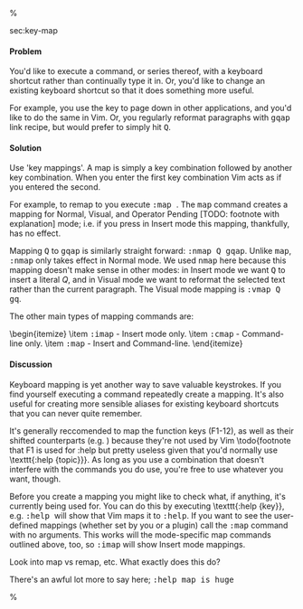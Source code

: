 %

<span class="label">sec:key-map</span>

<h4>Problem</h4>

You'd like to execute a command, or series thereof, with a keyboard shortcut
rather than continually type it in. Or, you'd like to change an existing
keyboard shortcut so that it does something more useful.

For example, you use the <tt><Space></tt> key to page down in other
applications, and you'd like to do the same in Vim. Or, you regularly reformat
paragraphs with <tt>gqap</tt> <span class="todo">link recipe</span>, but would prefer to simply
hit <tt>Q</tt>.

<h4>Solution</h4>

Use 'key mappings'. A map is simply a key combination followed by another key
combination. When you enter the first key combination Vim acts as if you
entered the second.

For example, to remap <tt><Space></tt> to <tt><PageDown></tt> you execute
<tt>:map <Space> <PageDown></tt>. The <tt>map</tt> command creates a mapping
for Normal, Visual, and Operator Pending [TODO: footnote with explanation]
mode; i.e. if you press <tt><Space></tt> in Insert mode this mapping,
thankfully, has no effect.

Mapping <tt>Q</tt> to <tt>gqap</tt> is similarly straight forward:
<tt>:nmap Q gqap</tt>. Unlike <tt>map</tt>, <tt>:nmap</tt> only takes effect
in Normal mode. We used <tt>nmap</tt> here because this mapping doesn't make
sense in other modes: in Insert mode we want <tt>Q</tt> to insert a literal
<i>Q</i>, and in Visual mode we want to reformat the selected text rather
than the current paragraph. The Visual mode mapping is <tt>:vmap Q gq</tt>.

The other main types of mapping commands are:

\begin{itemize}
\item <tt>:imap</tt> - Insert mode only.
\item <tt>:cmap</tt> - Command-line only.
\item <tt>:map</tt> - Insert and Command-line.
\end{itemize}

<h4>Discussion</h4>

Keyboard mapping is yet another way to save valuable keystrokes. If you find
yourself executing a command repeatedly create a mapping. It's also useful for
creating more sensible aliases for existing keyboard shortcuts that you can
never quite remember.

It's generally reccomended to map the function keys (F1-12), as well as their
shifted counterparts (e.g. <tt><Shift><F3></tt>) because they're not used by
Vim \todo{footnote that F1 is used for :help but pretty useless given that
you'd normally use \texttt{:help {topic}}}. As long as you use a combination
that doesn't interfere with the commands you do use, you're free to use
whatever you want, though.

Before you create a mapping you might like to check what, if anything, it's
currently being used for. You can do this by executing \texttt{:help {key}},
e.g. <tt>:help <F1></tt> will show that Vim maps it to <tt>:help</tt>. If you
want to see the user-defined mappings (whether set by you or a plugin) call
the <tt>:map</tt> command with no arguments. This works will the mode-specific
map commands outlined above, too, so <tt>:imap</tt> will show Insert mode
mappings.

<span class="todo">Look into map vs remap, etc. What exactly does this do?</span>

<span class="todo">There's an awful lot more to say here; <tt>:help map</span> is huge</tt>

%
